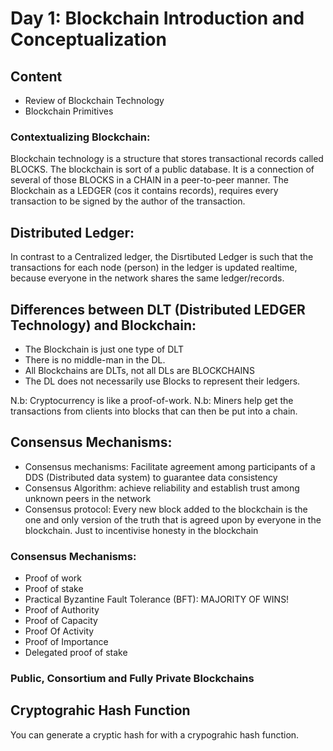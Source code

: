# Day 1: Blockchain Introduction and Conceptualization

## Content

- Review of Blockchain Technology
- Blockchain Primitives


### Contextualizing Blockchain:

Blockchain technology is a structure that stores transactional records called BLOCKS. The blockchain is sort of a public database. It is a connection
of several of those BLOCKS in a CHAIN in a peer-to-peer manner. The Blockchain as a LEDGER (cos it contains records), requires every transaction to be signed by the
author of the transaction.


## Distributed Ledger:

In contrast to a Centralized ledger, the Disrtibuted Ledger is such that the transactions for each node (person) in the ledger is updated realtime, because everyone 
in the network shares the same ledger/records.


## Differences between DLT (Distributed LEDGER Technology) and Blockchain:

- The Blockchain is just one type of DLT
- There is no middle-man in the DL.
- All Blockchains are DLTs, not all DLs are BLOCKCHAINS
- The DL does not necessarily use Blocks to represent their ledgers.



N.b: Cryptocurrency is like a proof-of-work.
N.b: Miners help get the transactions from clients into blocks that can then be put into a chain.


## Consensus Mechanisms:

- Consensus mechanisms: Facilitate agreement among participants of a DDS (Distributed data system) to guarantee data consistency
- Consensus Algorithm: achieve reliability and establish trust among unknown peers in the network
- Consensus protocol: Every new block added to the blockchain is the one and only version of the truth that is agreed upon by everyone in the blockchain. Just to incentivise honesty in the blockchain

### Consensus Mechanisms:

- Proof of work
- Proof of stake
- Practical Byzantine Fault Tolerance (BFT): MAJORITY OF WINS! 
- Proof of Authority
- Proof of Capacity
- Proof Of Activity
- Proof of Importance
- Delegated proof of stake


### Public, Consortium and Fully Private Blockchains


## Cryptograhic Hash Function

You can generate a cryptic hash for with a crypograhic hash function.


